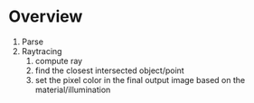 # Overview

1. Parse
1. Raytracing
   1. compute ray
   1. find the closest intersected object/point
   1. set the pixel color in the final output image based on the material/illumination
